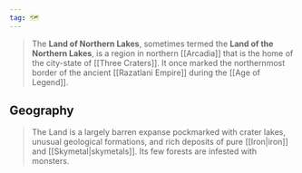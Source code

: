 ```yaml
---
tag: 🗺️
---
```

> The **Land of Northern Lakes**, sometimes termed the **Land of the Northern Lakes**, is a region in northern [[Arcadia]] that is the home of the city-state of [[Three Craters]]. It once marked the northernmost border of the ancient [[Razatlani Empire]] during the [[Age of Legend]].


## Geography

> The Land is a largely barren expanse pockmarked with crater lakes, unusual geological formations, and rich deposits of pure [[Iron|iron]] and [[Skymetal|skymetals]]. Its few forests are infested with monsters.







